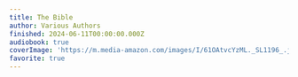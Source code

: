```yaml
---
title: The Bible
author: Various Authors
finished: 2024-06-11T00:00:00.000Z
audiobook: true
coverImage: 'https://m.media-amazon.com/images/I/61OAtvcYzML._SL1196_.jpg'
favorite: true
---
```

